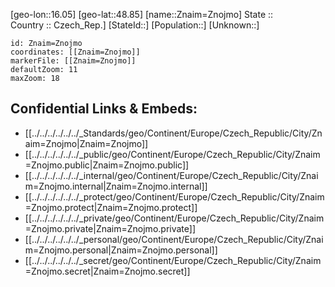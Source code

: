 ﻿---
location: [48.85,16.05] 
mapzoom: [7,12] 
mapmarker: city 
type: City
tags:
- geo/City


SpocWebEntityId: 35844
isDeleted: false
confidential: public

---
[geo-lon::16.05] 
[geo-lat::48.85] 
[name::Znaim=Znojmo] 
State ::  
Country :: Czech_Rep.] 
[StateId::] 
[Population::] 
[Unknown::] 


```leaflet
id: Znaim=Znojmo
coordinates: [[Znaim=Znojmo]] 
markerFile: [[Znaim=Znojmo]] 
defaultZoom: 11 
maxZoom: 18
```


## Confidential Links & Embeds: 
- [[../../../../../../_Standards/geo/Continent/Europe/Czech_Republic/City/Znaim=Znojmo|Znaim=Znojmo]] 
- [[../../../../../../_public/geo/Continent/Europe/Czech_Republic/City/Znaim=Znojmo.public|Znaim=Znojmo.public]] 
- [[../../../../../../_internal/geo/Continent/Europe/Czech_Republic/City/Znaim=Znojmo.internal|Znaim=Znojmo.internal]] 
- [[../../../../../../_protect/geo/Continent/Europe/Czech_Republic/City/Znaim=Znojmo.protect|Znaim=Znojmo.protect]] 
- [[../../../../../../_private/geo/Continent/Europe/Czech_Republic/City/Znaim=Znojmo.private|Znaim=Znojmo.private]] 
- [[../../../../../../_personal/geo/Continent/Europe/Czech_Republic/City/Znaim=Znojmo.personal|Znaim=Znojmo.personal]] 
- [[../../../../../../_secret/geo/Continent/Europe/Czech_Republic/City/Znaim=Znojmo.secret|Znaim=Znojmo.secret]] 
